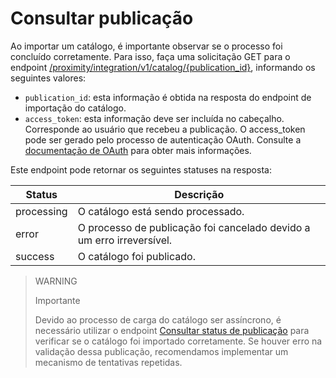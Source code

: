 # Consultar publicação

Ao importar um catálogo, é importante observar se o processo foi concluído corretamente. Para isso, faça uma solicitação GET para o endpoint [/proximity/integration/v1/catalog/{publication_id}](/developers/pt/reference/mp_delivery/_proximity_integrationcatalog_publication_id/get), informando os seguintes valores:

* `publication_id`: esta informação é obtida na resposta do endpoint de importação do catálogo.
* `access_token`: esta informação deve ser incluída no cabeçalho. Corresponde ao usuário que recebeu a publicação. O access_token pode ser gerado pelo processo de autenticação OAuth. Consulte a [documentação de OAuth](/developers/pt/docs/mp-delivery/additional-content/security/oauth/introduction) para obter mais informações.

Este endpoint pode retornar os seguintes statuses na resposta:

| Status | Descrição |
|---|---|
| processing | O catálogo está sendo processado. |
| error | O processo de publicação foi cancelado devido a um erro irreversível. |
| success | O catálogo foi publicado. |

> WARNING
>
> Importante
>
> Devido ao processo de carga do catálogo ser assíncrono, é necessário utilizar o endpoint [Consultar status de publicação](/developers/pt/reference/mp_delivery/_proximity_integrationcatalog_publication_id/get) para verificar se o catálogo foi importado corretamente. Se houver erro na validação dessa publicação, recomendamos implementar um mecanismo de tentativas repetidas.
